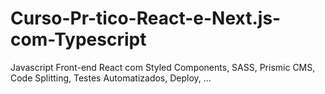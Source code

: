 # Curso-Pr-tico-React-e-Next.js-com-Typescript
Javascript Front-end React com Styled Components, SASS, Prismic CMS, Code Splitting, Testes Automatizados, Deploy, ...
